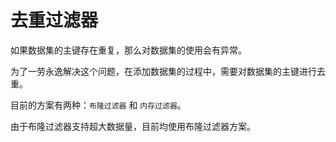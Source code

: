 # 去重过滤器

如果数据集的主键存在重复，那么对数据集的使用会有异常。

为了一劳永逸解决这个问题，在添加数据集的过程中，需要对数据集的主键进行去重。

目前的方案有两种：`布隆过滤器` 和 `内存过滤器`。

由于布隆过滤器支持超大数据量，目前均使用布隆过滤器方案。
